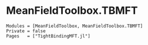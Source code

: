 # MeanFieldToolbox.TBMFT

```@autodocs
Modules = [MeanFieldToolbox, MeanFieldToolbox.TBMFT]
Private = false
Pages   = ["TightBindingMFT.jl"]

```
